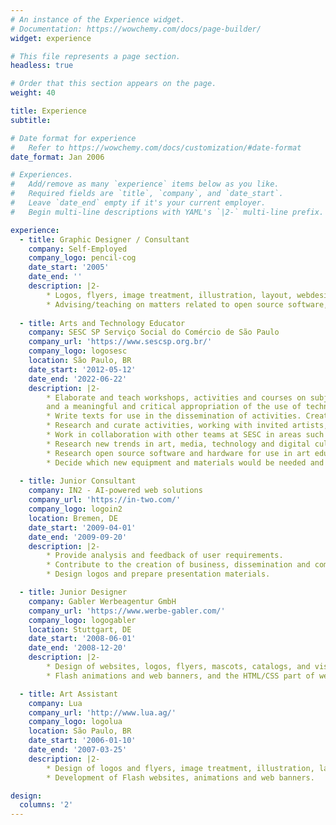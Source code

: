 ```yaml
---
# An instance of the Experience widget.
# Documentation: https://wowchemy.com/docs/page-builder/
widget: experience

# This file represents a page section.
headless: true

# Order that this section appears on the page.
weight: 40

title: Experience
subtitle:

# Date format for experience
#   Refer to https://wowchemy.com/docs/customization/#date-format
date_format: Jan 2006

# Experiences.
#   Add/remove as many `experience` items below as you like.
#   Required fields are `title`, `company`, and `date_start`.
#   Leave `date_end` empty if it's your current employer.
#   Begin multi-line descriptions with YAML's `|2-` multi-line prefix.

experience:
  - title: Graphic Designer / Consultant
    company: Self-Employed
    company_logo: pencil-cog
    date_start: '2005'
    date_end: ''
    description: |2-
        * Logos, flyers, image treatment, illustration, layout, webdesign.
        * Advising/teaching on matters related to open source software, Linux, digital literacy, and digital privacy and security.
    
  - title: Arts and Technology Educator
    company: SESC SP Serviço Social do Comércio de São Paulo
    company_url: 'https://www.sescsp.org.br/'
    company_logo: logosesc
    location: São Paulo, BR
    date_start: '2012-05-12'
    date_end: '2022-06-22'
    description: |2-
        * Elaborate and teach workshops, activities and courses on subjects related to arts, culture, technology and digital literacy for all age groups. Promote social inclusion
        and a meaningful and critical appropriation of the use of technology.
        * Write texts for use in the dissemination of activities. Create materials for online activities, including photography and graphics, and editing and narrating videos.
        * Research and curate activities, working with invited artists, teachers and specialists to adapt these activities taking into consideration the institution’s and the public’s needs.
        * Work in collaboration with other teams at SESC in areas such as social development, after school programs, youth group, music, tourism, sports, literature.
        * Research new trends in art, media, technology and digital culture.
        * Research open source software and hardware for use in art education, digital literacy, digital fabrication, game design, graphic arts, science.
        * Decide which new equipment and materials would be needed and acquired.
    
  - title: Junior Consultant
    company: IN2 - AI-powered web solutions
    company_url: 'https://in-two.com/'
    company_logo: logoin2
    location: Bremen, DE
    date_start: '2009-04-01'
    date_end: '2009-09-20'
    description: |2-
        * Provide analysis and feedback of user requirements.
        * Contribute to the creation of business, dissemination and communication plans.
        * Design logos and prepare presentation materials.

  - title: Junior Designer
    company: Gabler Werbeagentur GmbH
    company_url: 'https://www.werbe-gabler.com/'
    company_logo: logogabler
    location: Stuttgart, DE
    date_start: '2008-06-01'
    date_end: '2008-12-20'
    description: |2-
        * Design of websites, logos, flyers, mascots, catalogs, and visual identity.
        * Flash animations and web banners, and the HTML/CSS part of websites.

  - title: Art Assistant
    company: Lua
    company_url: 'http://www.lua.ag/'
    company_logo: logolua
    location: São Paulo, BR
    date_start: '2006-01-10'
    date_end: '2007-03-25'
    description: |2-
        * Design of logos and flyers, image treatment, illustration, layout.
        * Development of Flash websites, animations and web banners.

design:
  columns: '2'
---
```

